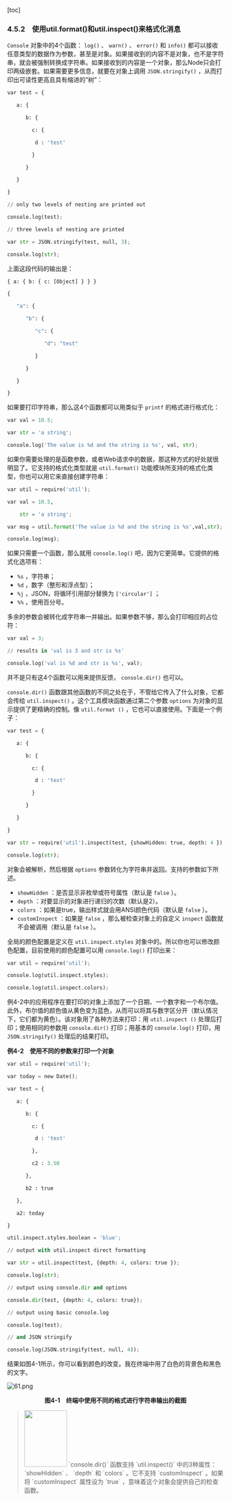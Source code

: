 [toc]

### 4.5.2　使用util.format()和util.inspect()来格式化消息

`Console` 对象中的4个函数： `log()` 、 `warn()` 、 `error()` 和 `info()` 都可以接收任意类型的数据作为参数，甚至是对象。如果接收到的内容不是对象，也不是字符串，就会被强制转换成字符串。如果接收到的内容是一个对象，那么Node只会打印两级嵌套。如果需要更多信息，就要在对象上调用 `JSON.stringify()` ，从而打印出可读性更高且具有缩进的“树”：

```python
var test = { 
   a: { 
      b: { 
        c: { 
         d : 'test' 
        } 
      } 
   } 
} 
// only two levels of nesting are printed out
console.log(test);
// three levels of nesting are printed
var str = JSON.stringify(test, null, 3);
console.log(str);
```

上面这段代码的输出是：

```python
{ a: { b: { c: [Object] } } }
{
   "a": { 
      "b": { 
         "c": {
            "d": "test"
         } 
      } 
   }
}
```

如果要打印字符串，那么这4个函数都可以用类似于 `printf` 的格式进行格式化：

```python
var val = 10.5;
var str = 'a string';
console.log('The value is %d and the string is %s', val, str);
```

如果你需要处理的是函数参数，或者Web请求中的数据，那这种方式的好处就很明显了。它支持的格式化类型就是 `util.format()` 功能模块所支持的格式化类型，你也可以用它来直接创建字符串：

```python
var util = require('util');
var val = 10.5,
    str = 'a string';
var msg = util.format('The value is %d and the string is %s',val,str);
console.log(msg);
```

如果只需要一个函数，那么就用 `console.log()` 吧，因为它更简单。它提供的格式化选项有：

+ `%s` ，字符串；
+ `%d` ，数字（整形和浮点型）；
+ `%j` ，JSON，将循环引用部分替换为 `['circular']` ；
+ `%%` ，使用百分号。

多余的参数会被转化成字符串一并输出。如果参数不够，那么会打印相应的占位符：

```python
var val = 3; 
// results in 'val is 3 and str is %s'
console.log('val is %d and str is %s', val);
```

并不是只有这4个函数可以用来提供反馈， `console.dir()` 也可以。

`console.dir()` 函数跟其他函数的不同之处在于，不管给它传入了什么对象，它都会传给 `util.inspect()` 。这个工具模块函数通过第二个参数 `options` 为对象的显示提供了更精确的控制。像 `util.format ()` ，它也可以直接使用。下面是一个例子：

```python
var test = { 
   a: { 
      b: { 
        c: { 
         d : 'test' 
        } 
      } 
   } 
}
var str = require('util').inspect(test, {showHidden: true, depth: 4 });
console.log(str);
```

对象会被解析，然后根据 `options` 参数转化为字符串并返回。支持的参数如下所述。

+ `showHidden` ：是否显示非枚举或符号属性（默认是 `false` ）。
+ `depth` ：对要显示的对象进行递归的次数（默认是2）。
+ `colors` ：如果是true，输出样式就会用ANSI颜色代码（默认是 `false` ）。
+ `customInspect` ：如果是 `false` ，那么被检查对象上的自定义 `inspect` 函数就不会被调用（默认是 `false` ）。

全局的颜色配置是定义在 `util.inspect.styles` 对象中的。所以你也可以修改颜色配置，目前使用的颜色配置可以用 `console.log()` 打印出来：

```python
var util = require('util');
console.log(util.inspect.styles);
console.log(util.inspect.colors);
```

例4-2中的应用程序在要打印的对象上添加了一个日期、一个数字和一个布尔值。此外，布尔值的颜色值从黄色变为蓝色，从而可以将其与数字区分开（默认情况下，它们都为黄色）。该对象用了各种方法来打印：用 `util.inspect ()` 处理后打印；使用相同的参数用 `console.dir()` 打印；用基本的 `console.log()` 打印，用 `JSON.stringify()` 处理后的结果打印。

**例4-2　使用不同的参数来打印一个对象**

```python
var util = require('util');
var today = new Date();
var test = { 
   a: { 
      b: { 
        c: { 
         d : 'test' 
        }, 
        c2 : 3.50 
      }, 
      b2 : true 
   }, 
   a2: today 
} 
util.inspect.styles.boolean = 'blue';
// output with util.inspect direct formatting
var str = util.inspect(test, {depth: 4, colors: true });
console.log(str);
// output using console.dir and options
console.dir(test, {depth: 4, colors: true});
// output using basic console.log
console.log(test);
// and JSON stringify
console.log(JSON.stringify(test, null, 4));
```

结果如图4-1所示，你可以看到颜色的改变。我在终端中用了白色的背景色和黑色的文字。

![61.png](./images/61.png)
<center class="my_markdown"><b class="my_markdown">图4-1　终端中使用不同的格式进行字符串输出的截图</b></center>

> <img class="my_markdown" src="./images/62.png" style="width:99px;  height: 131px; " width="10%"/>
> `console.dir()` 函数支持 `util.inspect()` 中的3种属性： `showHidden` 、 `depth` 和 `colors` 。它不支持 `customInspect` 。如果将 `customInspect` 属性设为 `true` ，意味着这个对象会提供自己的检查函数。

